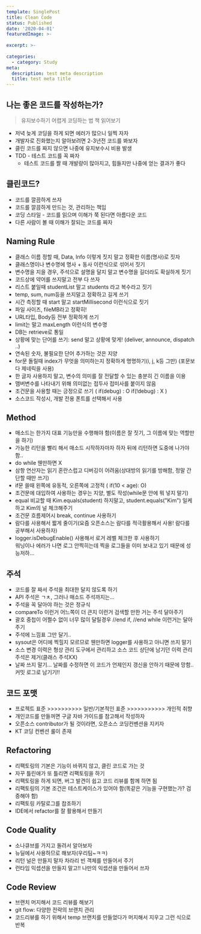 ```yaml
---
template: SinglePost
title: Clean Code
status: Published
date: '2020-04-01'
featuredImage: >-
  
excerpt: >-
  
categories:
  - category: Study
meta:
  description: test meta description
  title: test meta title
---
```



## 나는 좋은 코드를 작성하는가?  
> 유지보수하기 어렵게 코딩하는 법 책 읽어보기  
* 저녁 늦게 코딩을 하게 되면 에러가 많으니 일찍 자자  
* 개발자로 진화했는지 알아보려면 2-3년전 코드를 봐보자  
* 클린 코드를 짜지 않으면 나중에 유지보수시 비용 발생  
* TDD - 테스트 코드를 꼭 짜자  
    * 테스트 코드를 짤 때 개발량이 많아지고, 힘들지만 나중에 얻는 결과가 좋다  

## 클린코드?  
* 코드를 깔끔하게 쓰자  
* 코드를 깔끔하게 만드는 것, 관리하는 책임  
* 코딩 스타일 - 코드를 읽으며 이해가 쭉 된다면 아름다운 코드  
* 다른 사람이 볼 때 이해가 잘되는 코드를 짜자  

## Naming Rule  
* 클래스 이름 정할 때, Data, Info 이렇게 짓지 말고 정확한 이름(명사)로 짓자  
* 클래스명이나 변수명에 명사 + 동사 이런식으로 섞어서 짓기  
* 변수명을 지을 경우, 주석으로 설명을 달지 말고 변수명을 길더라도 확실하게 짓기  
* 코드상에 약어를 쓰지말고 전부 다 쓰자  
* 리스트 붙일때 studentList 말고 students 라고 복수라고 짓기  
* temp, sum, num등을 쓰지말고 정확하고 길게 쓰기  
* 시간 측정할 때 start 말고 startMillisecond 이런식으로 짓기  
* 파일 사이즈, fileMB라고 정확히!  
* URL타입, Body등 전부 정확하게 쓰기  
* limit는 말고 maxLength 이런식의 변수명  
* DB는 retrieve로 통일  
* 상황에 맞는 단어를 쓰기: send 말고 상황에 맞게! (deliver, announce, dispatch ..)  
* 연속된 숫자, 불필요한 단어 추가하는 것은 지양  
* for문 돌릴때 index가 무엇을 의미하는지 정확하게 명명하기(i, j, k등 그만) (포문보다 제네릭을 사용)    
* 한 글자 사용하지 말고, 변수의 의미를 잘 전달할 수 있는 충분히 긴 이름을 이용  
* 맴버변수를 나타내기 위해 의미없는 접두사 접미사를 붙이지 않음  
* 조건문을 사용할 때는 긍정으로 쓰기 ( if(debug) : O  if(!debug) : X )  
* 소스코드 작성시, 개발 전용 폰트를 선택해서 사용  

## Method  
* 매소드는 한가지 대표 기능만을 수행해야 함(이름은 잘 짓기, 그 이름에 맞는 역할만을 하기)  
* 가능한 리턴을 빨리 해서 매소드 시작하자마자 하자 뒤에 리턴하면 도중에 나가야 함..  
* do while 웬만하면 X  
* 삼항 연산자는 읽기 혼란스럽고 디버깅이 어려움(상대방의 읽기를 방해함, 정말 간단할 때만 쓰기)  
* if문 쓸때 왼쪽에 유동적, 오른쪽에 고정적 ( if(10 < age): O)  
* 조건문에 대입하여 사용하는 경우는 지양, 별도 작성(while문 안에 뭐 넣지 말기)  
* equal 비교할 때 Kim.equals(student) 하지말고, student.equals("Kim") 일케하고 Kim의 널 체크해주기  
* 조건문 흐름제어시 break, continue 사용하기  
* 람다를 사용해서 짧게 줄이기(요즘 오픈소스는 람다를 적극활용해서 사용! 람다를 공부해서 사용하자)  
* logger.isDebugEnable() 사용해서 로거 레벨 체크한 후 사용하기  
  워닝이나 에러가 나면 로그 안찍히는데 찍을 로그들을 이미 보내고 있기 때문에 성능저하...  

## 주석  
* 코드를 잘 짜서 주석을 최대한 달지 않도록 하기  
* API 주석은 ㄱㅊ, 그러나 매소드 주석까지는...  
* 주석을 꼭 달아야 하는 것은 정규식  
* compareTo 이런거 어느쪽이 더 큰지 이런거 검색할 만한 거는 주석 달아주기  
* 괄호 중첩이 어쩔수 없이 너무 많이 달릴경우 //end if, //end while 이런거는 달아주기  
* 주석에 느낌표 그만 달기..  
* sysout은 어디에 찍힐지 모르므로 웬만하면 logger를 사용하고 아니면 쓰지 말기  
* 소스 변경 이력은 형상 관리 도구에서 관리하고 소스 코드 상단에 남기던 이력 관리 주석은 제거(클래스 주석XX)   
* 날짜 쓰지 말기... 날짜를 수정하면 이 코드가 언제인지 갱신을 안하기 때문에 망함.. 커밋 로그로 남기기!!   

## 코드 포맷  
* 프로젝트 표준 >>>>>>>>>> 일반/기본적인 표준 >>>>>>>>>>> 개인적 취향  
* 개인코드를 만들꺼면 구글 자바 가이드를 참고해서 작성하자  
* 오픈소스 contributor가 될 것이라면, 오픈소스 코딩컨벤션을 지키자  
* KT 코딩 컨벤션 룰이 존재  

## Refactoring  
* 리팩토링의 기본은 기능이 바뀌지 않고, 클린 코드로 가는 것  
* 자꾸 틀린애가 또 틀리면 리팩토링을 하기  
* 리팩토링을 하게 되면, 버그 발견이 쉽고 코드 리뷰를 함께 하면 됨  
* 리팩토링의 기본 조건은 테스트케이스가 있어야 함(똑같은 기능을 구현했는가? 검증해야 함)  
* 리팩토링 카탈로그를 찹조하기  
* IDE에서 refactor를 잘 활용해서 만들기  

## Code Quality  
* 소나큐브를 가지고 돌려서 알아보자  
* 뉴딜에서 사용하므로 해보자(우리팀~ㅋㅋ)  
* 리턴 널은 만들지 말자 차라리 빈 객체를 만들어서 주기  
* 런타임 익셉션을 만들지 말고!! 나만의 익셉션을 만들어서 쓰자  

## Code Review  
* 브랜치 머지해서 코드 리뷰를 해보기  
* git flow: 다양한 전략의 브랜치 관리  
* 코드리뷰를 하기 위해서 temp 브랜치를 만들었다가 머지해서 지우고 그런 식으로 반복  